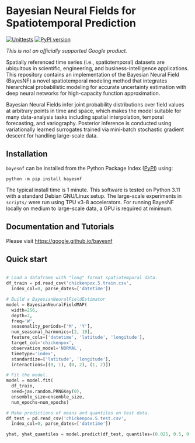 # Bayesian Neural Fields for Spatiotemporal Prediction

[![Unittests](https://github.com/google/bayesnf/actions/workflows/pytest_and_autopublish.yml/badge.svg)](https://github.com/google/bayesnf/actions/workflows/pytest_and_autopublish.yml)
[![PyPI version](https://badge.fury.io/py/bayesnf.svg)](https://badge.fury.io/py/bayesnf)

*This is not an officially supported Google product.*

Spatially referenced time series (i.e., spatiotemporal) datasets are
ubiquitous in scientific, engineering, and business-intelligence
applications. This repository contains an implementation of the Bayesian
Neural Field (BayesNF) a novel spatiotemporal modeling method that
integrates hierarchical probabilistic modeling for accurate uncertainty
estimation with deep neural networks for high-capacity function
approximation.

Bayesian Neural Fields infer joint probability distributions over field
values at arbitrary points in time and space, which makes the model
suitable for many data-analysis tasks including spatial interpolation,
temporal forecasting, and variography. Posterior inference is conducted
using variationally learned surrogates trained via mini-batch stochastic
gradient descent for handling large-scale data.

## Installation

`bayesnf` can be installed from the Python Package Index
([PyPI](https://pypi.org/project/bayesnf/)) using:

```
python -m pip install bayesnf
```

The typical install time is 1 minute. This software is tested on Python 3.11
with a standard Debian GNU/Linux setup. The large-scale experiments in
`scripts/` were run using TPU v3-8 accelerators. For running BayesNF
locally on medium to large-scale data, a GPU is required at minimum.

## Documentation and Tutorials

Please visit <https://google.github.io/bayesnf>

## Quick start

```python

# Load a dataframe with "long" format spatiotemporal data.
df_train = pd.read_csv('chickenpox.5.train.csv',
  index_col=0, parse_dates=['datetime'])

# Build a BayesianNeuralFieldEstimator
model = BayesianNeuralFieldMAP(
  width=256,
  depth=2,
  freq='W',
  seasonality_periods=['M', 'Y'],
  num_seasonal_harmonics=[2, 10],
  feature_cols=['datetime', 'latitude', 'longitude'],
  target_col='chickenpox',
  observation_model='NORMAL',
  timetype='index',
  standardize=['latitude', 'longitude'],
  interactions=[(0, 1), (0, 2), (1, 2)])

# Fit the model.
model = model.fit(
  df_train,
  seed=jax.random.PRNGKey(0),
  ensemble_size=ensemble_size,
  num_epochs=num_epochs)

# Make predictions of means and quantiles on test data.
df_test = pd.read_csv('chickenpox.5.test.csv',
  index_col=0, parse_dates=['datetime'])

yhat, yhat_quantiles = model.predict(df_test, quantiles=(0.025, 0.5, 0.975))
```

